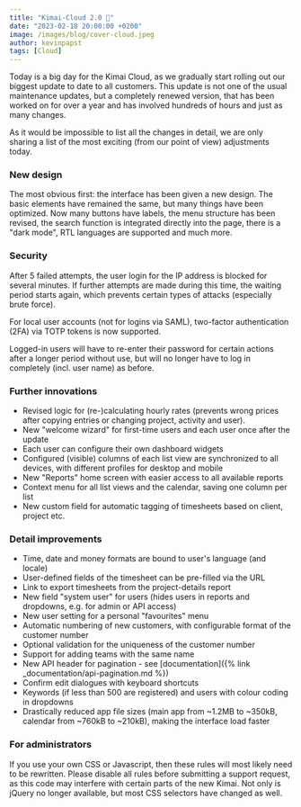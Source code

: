 ```yaml
---
title: "Kimai-Cloud 2.0 🎉"
date: "2023-02-18 20:00:00 +0200"
image: /images/blog/cover-cloud.jpeg
author: kevinpapst
tags: [Cloud]
---
```


Today is a big day for the Kimai Cloud, as we gradually start rolling out our biggest update to date to all customers.
This update is not one of the usual maintenance updates, but a completely renewed version, that has been worked on for over a year and has involved hundreds of hours and just as many changes.

As it would be impossible to list all the changes in detail, we are only sharing a list of the most exciting (from our point of view) adjustments today.

### New design

The most obvious first: the interface has been given a new design. The basic elements have remained the same, but many things have been optimized. 
Now many buttons have labels, the menu structure has been revised, the search function is integrated directly into the page, there is a "dark mode", RTL languages are supported and much more.

### Security

After 5 failed attempts, the user login for the IP address is blocked for several minutes. If further attempts are made during this time, the waiting period starts again, which prevents certain types of attacks (especially brute force).

For local user accounts (not for logins via SAML), two-factor authentication (2FA) via TOTP tokens is now supported.

Logged-in users will have to re-enter their password for certain actions after a longer period without use, but will no longer have to log in completely (incl. user name) as before.

### Further innovations

- Revised logic for (re-)calculating hourly rates (prevents wrong prices after copying entries or changing project, activity and user).
- New "welcome wizard" for first-time users and each user once after the update
- Each user can configure their own dashboard widgets
- Configured (visible) columns of each list view are synchronized to all devices, with different profiles for desktop and mobile
- New "Reports" home screen with easier access to all available reports
- Context menu for all list views and the calendar, saving one column per list
- New custom field for automatic tagging of timesheets based on client, project etc.

### Detail improvements

- Time, date and money formats are bound to user's language (and locale)
- User-defined fields of the timesheet can be pre-filled via the URL
- Link to export timesheets from the project-details report
- New field "system user" for users (hides users in reports and dropdowns, e.g. for admin or API access)
- New user setting for a personal "favourites" menu
- Automatic numbering of new customers, with configurable format of the customer number
- Optional validation for the uniqueness of the customer number
- Support for adding teams with the same name
- New API header for pagination - see [documentation]({% link _documentation/api-pagination.md %})
- Confirm edit dialogues with keyboard shortcuts
- Keywords (if less than 500 are registered) and users with colour coding in dropdowns
- Drastically reduced app file sizes (main app from ~1.2MB to ~350kB, calendar from ~760kB to ~210kB), making the interface load faster

### For administrators

If you use your own CSS or Javascript, then these rules will most likely need to be rewritten.
Please disable all rules before submitting a support request, as this code may interfere with certain parts of the new Kimai.
Not only is jQuery no longer available, but most CSS selectors have changed as well.
